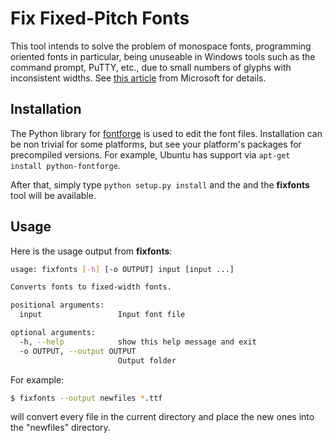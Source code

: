 # Fix Fixed-Pitch Fonts

This tool intends to solve the problem of monospace fonts, programming oriented fonts in particular, being unuseable in
Windows tools such as the command prompt, PuTTY, etc., due to small numbers of glyphs with inconsistent widths. See
[this article](https://support.microsoft.com/en-us/kb/247815) from Microsoft for details.

## Installation

The Python library for [fontforge](https://github.com/fontforge/fontforge) is used to edit the font files. Installation
can be non trivial for some platforms, but see your platform's packages for precompiled versions. For example, Ubuntu
has support via `apt-get install python-fontforge`.

After that, simply type `python setup.py install` and the and the **fixfonts** tool will be available.

## Usage

Here is the usage output from **fixfonts**:

```bash
usage: fixfonts [-h] [-o OUTPUT] input [input ...]

Converts fonts to fixed-width fonts.

positional arguments:
  input                 Input font file

optional arguments:
  -h, --help            show this help message and exit
  -o OUTPUT, --output OUTPUT
                        Output folder
```

For example:

```bash
$ fixfonts --output newfiles *.ttf
```

will convert every file in the current directory and place the new ones into the "newfiles" directory.
